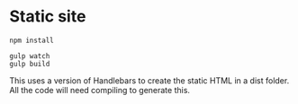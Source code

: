 # Static site

    npm install

    gulp watch
    gulp build

This uses a version of Handlebars to create the static HTML in a dist folder. All the code will need compiling to generate this.






